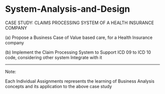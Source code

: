 # System-Analysis-and-Design

CASE STUDY: CLAIMS PROCESSING SYSTEM OF A HEALTH INSURANCE COMPANY

(a) Propose a Business Case of Value based care, for a Health Insurance company

(b) Implement the Claim Processing System to Support ICD 09 to ICD 10 code, considering other system Integrate with it

------------------------------------------------------------------------------------------------------------------------------

Note:

Each Individual Assignments represents the learning of Business Analysis concepts and its application to the above case study
